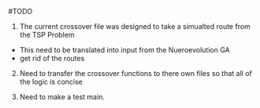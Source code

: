 #TODO

1) The current crossover file was designed to take a simualted route from the TSP Problem
 - This need to be translated into input from the Nueroevolution GA
 - get rid of the routes

2) Need to transfer the crossover functions to there own files so that all of the logic is concise

3) Need to make a test main.
